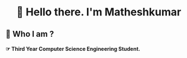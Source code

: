 <h1 align="center">👋 Hello there. I'm Matheshkumar</h1>

## 🔰 **Who I am ?**
####  ☞ Third Year Computer Science Engineering Student.
